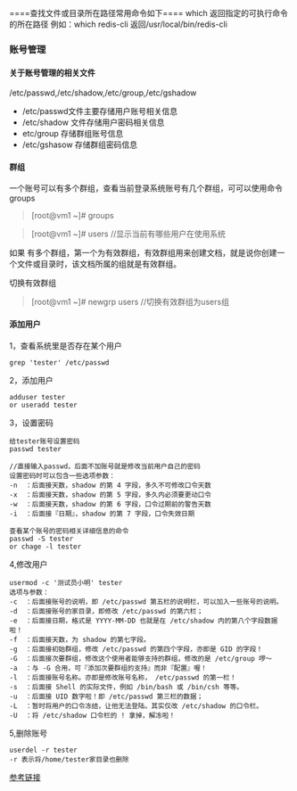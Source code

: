 ====查找文件或目录所在路径常用命令如下====
which 返回指定的可执行命令的所在路径
例如：which redis-cli
返回/usr/local/bin/redis-cli

### 账号管理
#### 关于账号管理的相关文件
 /etc/passwd,/etc/shadow,/etc/group,/etc/gshadow
* /etc/passwd文件主要存储用户账号相关信息
* /etc/shadow 文件存储用户密码相关信息
* etc/group 存储群组账号信息
* /etc/gshasow 存储群组密码信息

#### 群组
一个账号可以有多个群组，查看当前登录系统账号有几个群组，可可以使用命令groups
>[root@vm1 ~]# groups

>[root@vm1 ~]# users //显示当前有哪些用户在使用系统

如果 有多个群组，第一个为有效群组，有效群组用来创建文档，就是说你创建一个文件或目录时，该文档所属的组就是有效群组。

切换有效群组
>[root@vm1 ~]# newgrp users //切换有效群组为users组

#### 添加用户
1，查看系统里是否存在某个用户
~~~
grep 'tester' /etc/passwd
~~~

2，添加用户
~~~
adduser tester
or useradd tester
~~~
3，设置密码
~~~
给tester账号设置密码
passwd tester

//直接输入passwd，后面不加账号就是修改当前用户自己的密码
设置密码时可以包含一些选项参数：
-n  ：后面接天数，shadow 的第 4 字段，多久不可修改口令天数
-x  ：后面接天数，shadow 的第 5 字段，多久内必须要更动口令
-w  ：后面接天数，shadow 的第 6 字段，口令过期前的警告天数
-i  ：后面接『日期』，shadow 的第 7 字段，口令失效日期

查看某个账号的密码相关详细信息的命令
passwd -S tester
or chage -l tester
~~~
4,修改用户
~~~
usermod -c '测试员小明' tester
选项与参数：
-c  ：后面接账号的说明，即 /etc/passwd 第五栏的说明栏，可以加入一些账号的说明。
-d  ：后面接账号的家目录，即修改 /etc/passwd 的第六栏；
-e  ：后面接日期，格式是 YYYY-MM-DD 也就是在 /etc/shadow 内的第八个字段数据啦！
-f  ：后面接天数，为 shadow 的第七字段。
-g  ：后面接初始群组，修改 /etc/passwd 的第四个字段，亦即是 GID 的字段！
-G  ：后面接次要群组，修改这个使用者能够支持的群组，修改的是 /etc/group 啰～
-a  ：与 -G 合用，可『添加次要群组的支持』而非『配置』喔！
-l  ：后面接账号名称。亦即是修改账号名称， /etc/passwd 的第一栏！
-s  ：后面接 Shell 的实际文件，例如 /bin/bash 或 /bin/csh 等等。
-u  ：后面接 UID 数字啦！即 /etc/passwd 第三栏的数据；
-L  ：暂时将用户的口令冻结，让他无法登陆。其实仅改 /etc/shadow 的口令栏。
-U  ：将 /etc/shadow 口令栏的 ! 拿掉，解冻啦！
~~~
5,删除账号
~~~
userdel -r tester
-r 表示将/home/tester家目录也删除
~~~

[参考链接](http://cn.linux.vbird.org/linux_basic/0410accountmanager_2.php)
